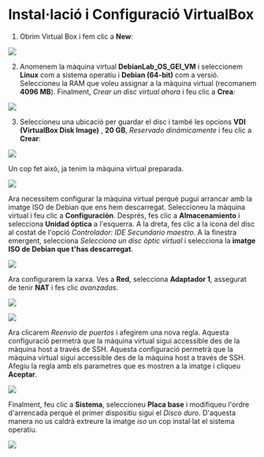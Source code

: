 # Instal·lació i Configuració VirtualBox

1. Obrim Virtual Box i fem clic a **New**:

![](../HandsOn-00/figs/vbox/1.png)

2. Anomenem la màquina virtual **DebianLab_OS_GEI_VM** i seleccionem **Linux** com a sistema operatiu i **Debian (64-bit)** com a versió. Seleccioneu la RAM que voleu assignar a la màquina virtual (recomanem **4096 MB**). Finalment, *Crear un disc virtual ahora* i feu clic a **Crea**:

![](../HandsOn-00/figs/vbox/2.png)

3. Seleccioneu una ubicació per guardar el disc i també les opcions **VDI (VirtualBox Disk Image)** , **20 GB**, *Reservado dinámicamente* i feu clic a **Crear**:

![](../HandsOn-00/figs/vbox/3.png)

Un cop fet això, ja tenim la màquina virtual preparada.

![](../HandsOn-00/figs/vbox/4.png)

Ara necessitem configurar la màquina virtual perquè pugui arrancar amb la imatge ISO de Debian que ens hem descarregat. Seleccioneu la màquina virtual i feu clic a **Configuración**. Després, fes clic a **Almacenamiento** i selecciona **Unidad óptica** a l'esquerra. A la dreta, fes clic a la icona del disc al costat de l'opció *Controlador: IDE Secundario maestro*. A la finestra emergent, selecciona *Selecciona un disc òptic virtual* i selecciona la **imatge ISO de Debian que t'has descarregat**.

![](../HandsOn-00/figs/vbox/5.png)


Ara configurarem la xarxa. Ves a **Red**, selecciona **Adaptador 1**, assegurat de tenir **NAT** i fes clic *avanzadas*. 

![](../HandsOn-00/figs/vbox/6.png)

![](../HandsOn-00/figs/vbox/7.png)

Ara clicarem *Reenvío de puertos* i afegirem una nova regla. Aquesta configuració permetrà que la màquina virtual sigui accessible des de la màquina host a través de SSH. Aquesta configuració permetrà que la màquina virtual sigui accessible des de la màquina host a través de SSH. Afegiu la regla amb els parametres que es mostren a la imatge i cliqueu **Aceptar**.

![](../HandsOn-00/figs/vbox/8.png)

Finalment, feu clic a **Sistema**, seleccioneu **Placa base** i modifiqueu l'ordre d'arrencada perquè el primer dispositiu sigui el *Disco duro*. D'aquesta manera no us caldrà extreure la imatge *iso* un cop instal·lat el sistema operatiu.

![](../HandsOn-00/figs/vbox/boot.jpg)



